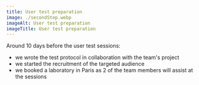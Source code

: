 ```yaml
---
title: User test preparation 
image: ./secondStep.webp 
imageAlt: User test preparation 
imageTitle: User test preparation 
--- 
```


Around 10 days before the user test sessions: 
<br />
- we wrote the test protocol in collaboration with the team's project 
- we started the recruitment of the targeted audience
- we booked a laboratory in Paris as 2 of the team members will assist at the sessions